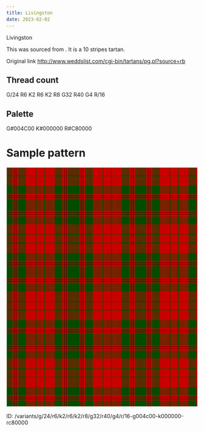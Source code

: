 ```yaml
---
title: Livingston
date: 2023-02-02
---
```

Livingston

This was sourced from <no value>.  It is a 10 stripes tartan.

Original link http://www.weddslist.com/cgi-bin/tartans/pg.pl?source=rb

## Thread count
G/24 R6 K2 R6 K2 R8 G32 R40 G4 R/16

## Palette
G#004C00 K#000000 R#C80000

# Sample pattern

![Tartan detail](tartan.png "G/24 R6 K2 R6 K2 R8 G32 R40 G4 R/16 tartan")

ID: /variants/g/24/r6/k2/r6/k2/r8/g32/r40/g4/r/16-g004c00-k000000-rc80000